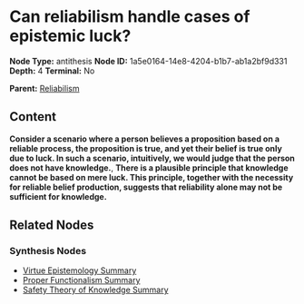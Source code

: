 # Can reliabilism handle cases of epistemic luck?

**Node Type:** antithesis
**Node ID:** 1a5e0164-14e8-4204-b1b7-ab1a2bf9d331
**Depth:** 4
**Terminal:** No

**Parent:** [Reliabilism](reliabilism-synthesis-7225e0d6-f77b-4b1e-8369-738edc0e33cf.md)

## Content

**Consider a scenario where a person believes a proposition based on a reliable process, the proposition is true, and yet their belief is true only due to luck. In such a scenario, intuitively, we would judge that the person does not have knowledge.**, **There is a plausible principle that knowledge cannot be based on mere luck. This principle, together with the necessity for reliable belief production, suggests that reliability alone may not be sufficient for knowledge.**

## Related Nodes

### Synthesis Nodes

- [Virtue Epistemology Summary](virtue-epistemology-summary-synthesis-8cbd6019-696b-4ddf-85e2-759a888cb92f.md)
- [Proper Functionalism Summary](proper-functionalism-summary-synthesis-2f5535ff-784a-45fb-a6f3-5bf73ecc69c6.md)
- [Safety Theory of Knowledge Summary](safety-theory-of-knowledge-summary-synthesis-3e5db86d-57e6-465c-a519-0757b4e69dde.md)
